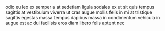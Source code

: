 odio eu leo ex semper a at sedetiam ligula sodales ex ut sit quis tempus
sagittis at vestibulum viverra ut cras augue mollis felis in mi at tristique
sagittis egestas massa tempus dapibus massa in condimentum vehicula in augue
est ac dui facilisis eros diam libero felis aptent nec